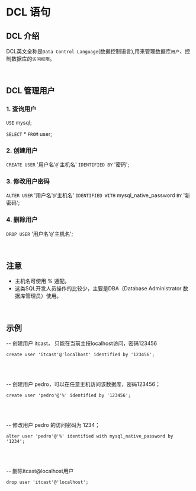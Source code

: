# DCL 语句

## DCL 介绍

DCL英文全称是`Data Control Language`(数据控制语言),用来管理数据库`用户`、控制数据库的`访问权限`。

<br>

## DCL 管理用户

### 1. 查询用户

`USE` mysql;

`SELECT` * `FROM` user;


### 2. 创建用户

`CREATE USER` '用户名'`@`'主机名' `IDENTIFIED BY` '密码'; 

### 3. 修改用户密码

`ALTER USER` '用户名'`@`'主机名' `IDENTIFIED WITH` mysql_native_password `BY` '新密码'; 


### 4. 删除用户

`DROP USER` '用户名'`@`'主机名';


<br> 

## 注意

- 主机名可使用 % 通配。
- 这类SQL开发人员操作的比较少，主要是DBA（Database Administrator 数据库管理员）使用。 


<br>

## 示例

-- 创建用户 itcast， 只能在当前主技localhost访问，密码123456

    create user 'itcast'@'localhost' identified by '123456';
<br><br>

-- 创建用户 pedro，可以在任意主机访问该数据库，密码123456；

    create user 'pedro'@'%' identified by '123456';
<br><br>


-- 修改用户 pedro 的访问密码为 1234；

    alter user 'pedro'@'%' identified with mysql_native_password by '1234';
<br><br>


-- 删除itcast@localhost用户

    drop user 'itcast'@'localhost';
